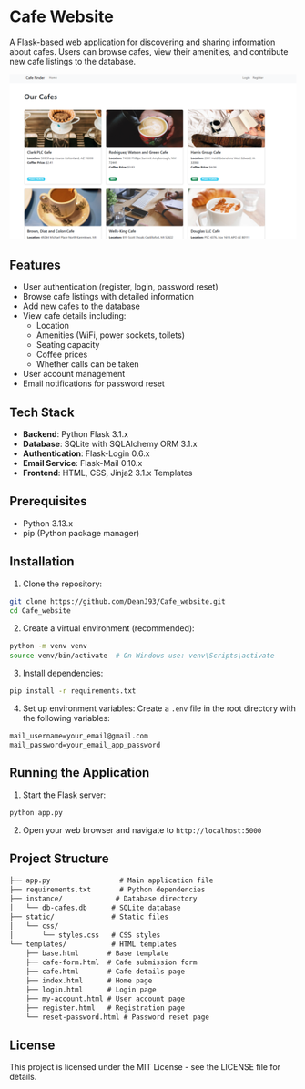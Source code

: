 # Cafe Website

A Flask-based web application for discovering and sharing information about cafes. Users can browse cafes, view their amenities, and contribute new cafe listings to the database.

![Screenshot of Cafe Website](screenshots/landing-page.png)

## Features

- User authentication (register, login, password reset)
- Browse cafe listings with detailed information
- Add new cafes to the database
- View cafe details including:
  - Location
  - Amenities (WiFi, power sockets, toilets)
  - Seating capacity
  - Coffee prices
  - Whether calls can be taken
- User account management
- Email notifications for password reset

## Tech Stack

- **Backend**: Python Flask 3.1.x
- **Database**: SQLite with SQLAlchemy ORM 3.1.x
- **Authentication**: Flask-Login 0.6.x
- **Email Service**: Flask-Mail 0.10.x
- **Frontend**: HTML, CSS, Jinja2 3.1.x Templates

## Prerequisites

- Python 3.13.x
- pip (Python package manager)

## Installation

1. Clone the repository:
```bash
git clone https://github.com/DeanJ93/Cafe_website.git
cd Cafe_website
```

2. Create a virtual environment (recommended):
```bash
python -m venv venv
source venv/bin/activate  # On Windows use: venv\Scripts\activate
```

3. Install dependencies:
```bash
pip install -r requirements.txt
```

4. Set up environment variables:
Create a `.env` file in the root directory with the following variables:
```
mail_username=your_email@gmail.com
mail_password=your_email_app_password
```

## Running the Application

1. Start the Flask server:
```bash
python app.py
```

2. Open your web browser and navigate to `http://localhost:5000`

## Project Structure

```
├── app.py                 # Main application file
├── requirements.txt       # Python dependencies
├── instance/             # Database directory
│   └── db-cafes.db      # SQLite database
├── static/              # Static files
│   └── css/
│       └── styles.css   # CSS styles
└── templates/           # HTML templates
    ├── base.html       # Base template
    ├── cafe-form.html  # Cafe submission form
    ├── cafe.html       # Cafe details page
    ├── index.html      # Home page
    ├── login.html      # Login page
    ├── my-account.html # User account page
    ├── register.html   # Registration page
    └── reset-password.html # Password reset page
```

## License

This project is licensed under the MIT License - see the LICENSE file for details.
